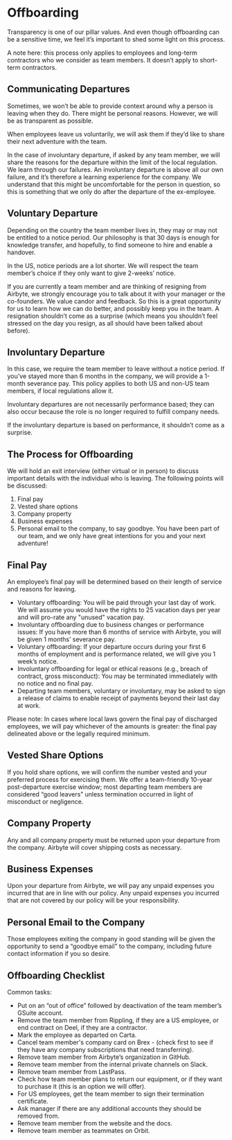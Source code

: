 # Offboarding

Transparency is one of our pillar values. And even though offboarding can be a sensitive time, we feel it’s important to shed some light on this process. 

A note here: this process only applies to employees and long-term contractors who we consider as team members. It doesn’t apply to short-term contractors.

## Communicating Departures

Sometimes, we won’t be able to provide context around why a person is leaving when they do. There might be personal reasons. However, we will be as transparent as possible. 

When employees leave us voluntarily, we will ask them if they’d like to share their next adventure with the team.

In the case of involuntary departure, if asked by any team member, we will share the reasons for the departure within the limit of the local regulation. We learn through our failures. An involuntary departure is above all our own failure, and it’s therefore a learning experience for the company. We understand that this might be uncomfortable for the person in question, so this is something that we only do after the departure of the ex-employee. 

## Voluntary Departure

Depending on the country the team member lives in, they may or may not be entitled to a notice period. Our philosophy is that 30 days is enough for knowledge transfer, and hopefully, to find someone to hire and enable a handover. 

In the US, notice periods are a lot shorter. We will respect the team member’s choice if they only want to give 2-weeks’ notice. 

If you are currently a team member and are thinking of resigning from Airbyte, we strongly encourage you to talk about it with your manager or the co-founders. We value candor and feedback. So this is a great opportunity for us to learn how we can do better, and possibly keep you in the team. A resignation shouldn’t come as a surprise \(which means you shouldn’t feel stressed on the day you resign, as all should have been talked about before\). 

## Involuntary Departure

In this case, we require the team member to leave without a notice period. If you’ve stayed more than 6 months in the company, we will provide a 1-month severance pay. This policy applies to both US and non-US team members, if local regulations allow it. 

Involuntary departures are not necessarily performance based; they can also occur because the role is no longer required to fulfill company needs.

If the involuntary departure is based on performance, it shouldn’t come as a surprise.

## The Process for Offboarding

We will hold an exit interview \(either virtual or in person\) to discuss important details with the individual who is leaving. The following points will be discussed: 

1. Final pay
2. Vested share options 
3. Company property
4. Business expenses
5. Personal email to the company, to say goodbye. You have been part of our team, and we only have great intentions for you and your next adventure!

## Final Pay

An employee’s final pay will be determined based on their length of service and reasons for leaving.

* Voluntary offboarding: You will be paid through your last day of work. We will assume you would have the rights to 25 vacation days per year and will pro-rate any "unused" vacation pay.
* Involuntary offboarding due to business changes or performance issues: If you have more than 6 months of service with Airbyte, you will be given 1 months’ severance pay. 
* Voluntary offboarding: If your departure occurs during your first 6 months of employment and is performance related, we will give you 1 week’s notice.
* Involuntary offboarding for legal or ethical reasons \(e.g., breach of contract, gross misconduct\): You may be terminated immediately with no notice and no final pay.
* Departing team members, voluntary or involuntary, may be asked to sign a release of claims to enable receipt of payments beyond their last day at work. 

Please note: In cases where local laws govern the final pay of discharged employees, we will pay whichever of the amounts is greater: the final pay delineated above or the legally required minimum. 

## Vested Share Options

If you hold share options, we will confirm the number vested and your preferred process for exercising them. We offer a team-friendly 10-year post-departure exercise window; most departing team members are considered “good leavers” unless  termination occurred in light of misconduct or negligence.

## Company Property

Any and all company property must be returned upon your departure from the company. Airbyte will cover shipping costs as necessary.

## Business Expenses

Upon your departure from Airbyte, we will pay any unpaid expenses you incurred that are in line with our policy. Any unpaid expenses you incurred that are not covered by our policy will be your responsibility. 

## Personal Email to the Company

Those employees exiting the company in good standing will be given the opportunity to send a “goodbye email” to the company, including future contact information if you so desire. 

## Offboarding Checklist

Common tasks:

* Put on an “out of office” followed by deactivation of the team member’s GSuite account.
* Remove the team member from Rippling, if they are a US employee, or end contract on Deel, if they are a contractor. 
* Mark the employee as departed on Carta.
* Cancel team member's company card on Brex - \(check first to see if they have any company subscriptions that need transferring\).
*  Remove team member from Airbyte’s organization in GitHub.
*  Remove team member from the internal private channels on Slack.
*  Remove team member from LastPass.
* Check how team member plans to return our equipment, or if they want to purchase it \(this is an option we will offer\).
* For US employees, get the team member to sign their termination certificate.
* Ask manager if there are any additional accounts they should be removed from. 
* Remove team member from the website and the docs.
* Remove team member as teammates on Orbit.

